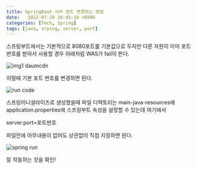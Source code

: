 ```yaml
---
title: SpringBoot 서버 포트 변경하는 방법
date:   2022-07-28 20:45:10 +0900
categories: [Tech, Spring]
tags: [java, srping, server, port]
---
```


스프링부트에서는 기본적으로 8080포트를 기본값으로 두지만 다른 자원이 이미 포트번호를 받아서 사용할 경우 아래처럼 WAS가 fail이 뜬다.

![img1 daumcdn](https://user-images.githubusercontent.com/85277660/210802448-578374d8-7c58-4778-b693-7cb48ab097f7.png)

이럴때 기본 포트 번호를 변경하면 된다.

![run code](https://user-images.githubusercontent.com/85277660/210802471-f98e855b-8208-4407-9fbb-000266b76da8.png)

스프링이니셜라이즈로 생성했을때 파일 디렉토리는 main-java-resources에 application.properties에 스프링부트 속성을 설정할 수 있는데 여기에서

server.port=포트번호

파일안에 아무내용이 없어도 상관없이 직접 지정하면 된다.

![spring run](https://user-images.githubusercontent.com/85277660/210802509-3d89bc7a-573f-4323-aba5-072f5a958375.png)

잘 작동하는 것을 확인!